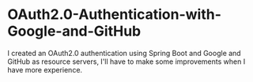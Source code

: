 # OAuth2.0-Authentication-with-Google-and-GitHub
I created an OAuth2.0 authentication using Spring Boot and Google and GitHub as resource servers, I'll have to make some improvements when I have more experience.

